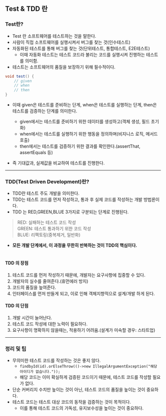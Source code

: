 ## Test & TDD 란

### Test란? 
- Test 란 소프트웨어를 테스트하는 것을 말한다.
- 사람이 직접 소프트웨어를 실행시켜서 버그를 찾는 것(인수테스트)
- 자동화된 테스트를 통해 버그를 찾는 것(단위테스트, 통합테스트, E2E테스트)
  - 이때 자동화 테스트는 테스트 코드라 불리는 코드를 실행시켜 진행하는 테스트를 의미함.
- 테스트는 소프트웨어의 품질을 보장하기 위해 필수적이다.

```Java
void test() {
    // given
    // when
    // then
}
```
- 이때 given은 테스트를 준비하는 단계, when은 테스트를 실행하는 단계, then은 테스트를 검증하는 단계를 의미한다.
  - given에서는 테스트를 준비하기 위한 데이터를 생성하고(객체 생성, 필드 초기화)
  - when에서는 테스트를 실행하기 위한 행동을 정의하며(비지니스 로직, 메서드 호출)
  - then에서는 테스트를 검증하기 위한 결과를 확인한다.(assertThat, assertEquals 등)

- 즉 기대값과, 실제값을 비교하여 테스트를 진행한다.
---
### TDD(Test Driven Development)란?
- TDD란 테스트 주도 개발을 의미한다.
- TDD는 테스트 코드를 먼저 작성하고, 통과 후 실제 코드를 작성하는 개발 방법론이다.
- TDD 는 RED,GREEN,BLUE 3가지로 구분되는 단계로 진행된다.
> RED: 실패하는 테스트 코드 작성<br/>
> GREEN: 테스트 통과하기 위한 코드 작성<br/>
> BLUE: 리팩토링(중복제거, 일반화)<br/>

* **모든 개발 단계에서, 이 과정을 무한히 반복하는 것이 TDD의 핵심이다.**
  <br/><br/>

#### TDD 의 장점
1. 테스트 코드를 먼저 작성하기 때문에, 개발자는 요구사항에 집중할 수 있다.
2. 개발자의 실수를 줄여준다.(휴먼에러 방지)
3. 코드의 품질을 높여준다.
4. 인터페이스를 먼저 만들게 되고, 이로 인해 객체지향적으로 설계/개발 하게 된다.

#### TDD 의 단점
1. 개발 시간이 늘어난다.
2. 테스트 코드 작성에 대한 노력이 필요하다.
3. 요구사항이 명확하지 않을때는, 적용하기 어려움.(설계가 미숙할 경우: 스타트업)

---
### 정리 및 팁
* 무의미한 테스트 코드를 작성하는 것은 좋지 않다.
  * ``findbyId(id).orElseThrow(()->new IllegalArgumentException("해당 아이디가 없습니다."));``
  * 해당 코드는 이미 확실하게 검증된 코드이기 때문에, 테스트 코드를 작성할 필요가 없다.
* 단순 커버리지 수치만 높이는 것이 아닌, 테스트 코드의 품질을 높이는 것이 중요하다.
* 테스트 코드는 테스트 대상 코드의 동작을 검증하는 것이 목적이다.
  * 이를 통해 테스트 코드의 가독성, 유지보수성을 높이는 것이 중요하다.